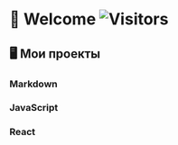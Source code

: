 # 🙋 Welcome ![Visitors](https://visitor-badge.glitch.me/badge?page_id=posle2) 

## 🖥 Мои проекты


### Markdown

### JavaScript

### React

